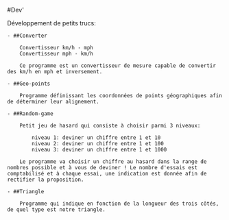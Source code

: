 #Dev'

Développement de petits trucs:

    - ##Converter

        Convertisseur km/h - mph
        Convertisseur mph - km/h

        Ce programme est un convertisseur de mesure capable de convertir des km/h en mph et inversement.

    - ##Geo-points

        Programme définissant les coordonnées de points géographiques afin de déterminer leur alignement.     

    - ##Random-game

        Petit jeu de hasard qui consiste à choisir parmi 3 niveaux:

            niveau 1: deviner un chiffre entre 1 et 10
            niveau 2: deviner un chiffre entre 1 et 100
            niveau 3: deviner un chiffre entre 1 et 1000

        Le programme va choisir un chiffre au hasard dans la range de nombres possible et à vous de deviner ! Le nombre d'essais est comptabilisé et à chaque essai, une indication est donnée afin de rectifier la proposition.   

    - ##Triangle

        Programme qui indique en fonction de la longueur des trois côtés, de quel type est notre triangle.    

    
